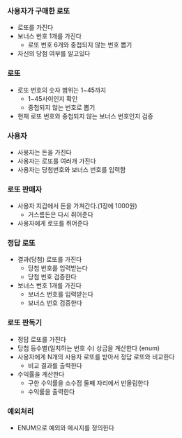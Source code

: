 ### 사용자가 구매한 로또

* 로또를 가진다
* 보너스 번호 1개를 가진다
    * 로또 번호 6개와 중첩되지 않는 번호 뽑기
* 자신의 당첨 여부를 알고있다

### 로또

* 로또 번호의 숫자 범위는 1~45까지
    * 1~45사이인지 확인
    * 중첩되지 않는 번호로 뽑기
* 현재 로또 번호와 중첩되지 않는 보너스 번호인지 검증

### 사용자

* 사용자는 돈을 가진다
* 사용자는 로또를 여러개 가진다
* 사용자는 당첨번호와 보너스 번호를 입력함

### 로또 판매자

* 사용자 지갑에서 돈을 가져간다.(1장에 1000원)
    * 거스름돈은 다시 쥐어준다
* 사용자에게 로또를 쥐어준다

### 정답 로또

* 결과(당첨) 로또를 가진다
    * 당첨 번호를 입력받는다
    * 당첨 번호 검증한다
* 보너스 번호 1개를 가진다
    * 보너스 번호를 입력받는다
    * 보너스 번호 검증한다

### 로또 판독기

* 정답 로또를 가진다
* 당첨 등수별(일치하는 번호 수) 상금을 계산한다 (enum)
* 사용자에게 N개의 사용자 로또를 받아서 정답 로또와 비교한다
    * 비교 결과를 출력한다
* 수익률을 계산한다
    * 구한 수익률을 소수점 둘째 자리에서 반올림한다
    * 수익률을 출력한다

### 예외처리

* ENUM으로 예외와 메시지를 정의한다
